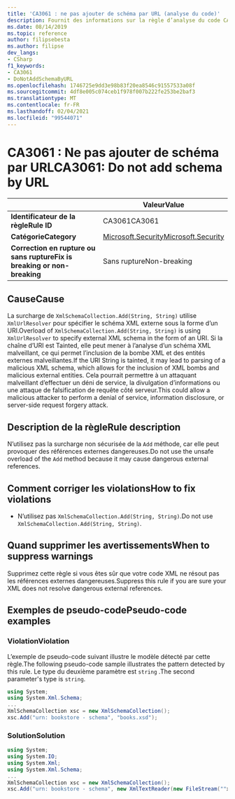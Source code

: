 ```yaml
---
title: 'CA3061 : ne pas ajouter de schéma par URL (analyse du code)'
description: Fournit des informations sur la règle d’analyse du code CA3061, notamment les causes, comment corriger les violations et quand la supprimer.
ms.date: 08/14/2019
ms.topic: reference
author: filipsebesta
ms.author: filipse
dev_langs:
- CSharp
f1_keywords:
- CA3061
- DoNotAddSchemaByURL
ms.openlocfilehash: 1746725e9dd3e98b83f20ea8546c91557533a08f
ms.sourcegitcommit: 4df8e005c074ceb1f978f007b222fe253be2baf3
ms.translationtype: MT
ms.contentlocale: fr-FR
ms.lasthandoff: 02/04/2021
ms.locfileid: "99544071"
---
```

# <a name="ca3061-do-not-add-schema-by-url"></a><span data-ttu-id="c2aa1-103">CA3061 : Ne pas ajouter de schéma par URL</span><span class="sxs-lookup"><span data-stu-id="c2aa1-103">CA3061: Do not add schema by URL</span></span>

| | <span data-ttu-id="c2aa1-104">Valeur</span><span class="sxs-lookup"><span data-stu-id="c2aa1-104">Value</span></span> |
|-|-|
| <span data-ttu-id="c2aa1-105">**Identificateur de la règle**</span><span class="sxs-lookup"><span data-stu-id="c2aa1-105">**Rule ID**</span></span> |<span data-ttu-id="c2aa1-106">CA3061</span><span class="sxs-lookup"><span data-stu-id="c2aa1-106">CA3061</span></span>|
| <span data-ttu-id="c2aa1-107">**Catégorie**</span><span class="sxs-lookup"><span data-stu-id="c2aa1-107">**Category**</span></span> |[<span data-ttu-id="c2aa1-108">Microsoft.Security</span><span class="sxs-lookup"><span data-stu-id="c2aa1-108">Microsoft.Security</span></span>](security-warnings.md)|
| <span data-ttu-id="c2aa1-109">**Correction en rupture ou sans rupture**</span><span class="sxs-lookup"><span data-stu-id="c2aa1-109">**Fix is breaking or non-breaking**</span></span> |<span data-ttu-id="c2aa1-110">Sans rupture</span><span class="sxs-lookup"><span data-stu-id="c2aa1-110">Non-breaking</span></span>|

## <a name="cause"></a><span data-ttu-id="c2aa1-111">Cause</span><span class="sxs-lookup"><span data-stu-id="c2aa1-111">Cause</span></span>

<span data-ttu-id="c2aa1-112">La surcharge de `XmlSchemaCollection.Add(String, String)` utilise `XmlUrlResolver` pour spécifier le schéma XML externe sous la forme d’un URI.</span><span class="sxs-lookup"><span data-stu-id="c2aa1-112">Overload of `XmlSchemaCollection.Add(String, String)` is using `XmlUrlResolver` to specify external XML schema in the form of an URI.</span></span> <span data-ttu-id="c2aa1-113">Si la chaîne d’URI est Tainted, elle peut mener à l’analyse d’un schéma XML malveillant, ce qui permet l’inclusion de la bombe XML et des entités externes malveillantes.</span><span class="sxs-lookup"><span data-stu-id="c2aa1-113">If the URI String is tainted, it may lead to parsing of a malicious XML schema, which allows for the inclusion of XML bombs and malicious external entities.</span></span> <span data-ttu-id="c2aa1-114">Cela pourrait permettre à un attaquant malveillant d’effectuer un déni de service, la divulgation d’informations ou une attaque de falsification de requête côté serveur.</span><span class="sxs-lookup"><span data-stu-id="c2aa1-114">This could allow a malicious attacker to perform a denial of service, information disclosure, or server-side request forgery attack.</span></span>

## <a name="rule-description"></a><span data-ttu-id="c2aa1-115">Description de la règle</span><span class="sxs-lookup"><span data-stu-id="c2aa1-115">Rule description</span></span>

<span data-ttu-id="c2aa1-116">N’utilisez pas la surcharge non sécurisée de la `Add` méthode, car elle peut provoquer des références externes dangereuses.</span><span class="sxs-lookup"><span data-stu-id="c2aa1-116">Do not use the unsafe overload of the `Add` method because it may cause dangerous external references.</span></span>

## <a name="how-to-fix-violations"></a><span data-ttu-id="c2aa1-117">Comment corriger les violations</span><span class="sxs-lookup"><span data-stu-id="c2aa1-117">How to fix violations</span></span>

- <span data-ttu-id="c2aa1-118">N’utilisez pas `XmlSchemaCollection.Add(String, String)`.</span><span class="sxs-lookup"><span data-stu-id="c2aa1-118">Do not use `XmlSchemaCollection.Add(String, String)`.</span></span>

## <a name="when-to-suppress-warnings"></a><span data-ttu-id="c2aa1-119">Quand supprimer les avertissements</span><span class="sxs-lookup"><span data-stu-id="c2aa1-119">When to suppress warnings</span></span>

<span data-ttu-id="c2aa1-120">Supprimez cette règle si vous êtes sûr que votre code XML ne résout pas les références externes dangereuses.</span><span class="sxs-lookup"><span data-stu-id="c2aa1-120">Suppress this rule if you are sure your XML does not resolve dangerous external references.</span></span>

## <a name="pseudo-code-examples"></a><span data-ttu-id="c2aa1-121">Exemples de pseudo-code</span><span class="sxs-lookup"><span data-stu-id="c2aa1-121">Pseudo-code examples</span></span>

### <a name="violation"></a><span data-ttu-id="c2aa1-122">Violation</span><span class="sxs-lookup"><span data-stu-id="c2aa1-122">Violation</span></span>

<span data-ttu-id="c2aa1-123">L’exemple de pseudo-code suivant illustre le modèle détecté par cette règle.</span><span class="sxs-lookup"><span data-stu-id="c2aa1-123">The following pseudo-code sample illustrates the pattern detected by this rule.</span></span>
<span data-ttu-id="c2aa1-124">Le type du deuxième paramètre est `string` .</span><span class="sxs-lookup"><span data-stu-id="c2aa1-124">The second parameter's type is `string`.</span></span>

```csharp
using System;
using System.Xml.Schema;
...
XmlSchemaCollection xsc = new XmlSchemaCollection();
xsc.Add("urn: bookstore - schema", "books.xsd");
```

### <a name="solution"></a><span data-ttu-id="c2aa1-125">Solution</span><span class="sxs-lookup"><span data-stu-id="c2aa1-125">Solution</span></span>

```csharp
using System;
using System.IO;
using System.Xml;
using System.Xml.Schema;
...
XmlSchemaCollection xsc = new XmlSchemaCollection();
xsc.Add("urn: bookstore - schema", new XmlTextReader(new FileStream(""xmlFilename"", FileMode.Open)));
```
